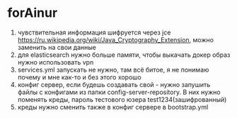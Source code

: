 # forAinur

1) чувствительная информация шифруется через jce https://ru.wikipedia.org/wiki/Java_Cryptography_Extension, можно заменить на свои данные
2) для elasticsearch нужно больше памяти, чтобы выкачать докер образ нужно использовать vpn
3) services.yml запускать не нужно, там всё битое, я не понимаю почему и мне как-то и без этого хорошо
4) конфиг сервер, если будешь создавать свой - нужно запушить файлы с конфигами из папки config-server-repository. В них нужно поменять креды, пароль тестового юзера test1234(зашифрованный)
5) креды нужно сменить также в конфиг сервере в bootstrap.yml

